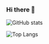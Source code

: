 ### Hi there 👋

![GitHub stats](https://github-readme-stats-clone-eight-black.vercel.app/api?username=tora223&theme=vue-dark&show_icons=true&count_private=True)

![Top Langs](https://github-readme-stats-clone-eight-black.vercel.app/api/top-langs/?username=tora223&theme=vue-dark&count_private=True&exclude_repo=github-readme-stats-clone&hide=jupyternotebook)

<!--
**tora223/tora223** is a ✨ _special_ ✨ repository because its `README.md` (this file) appears on your GitHub profile.

Here are some ideas to get you started:

- 🔭 I’m currently working on ...
- 🌱 I’m currently learning ...
- 👯 I’m looking to collaborate on ...
- 🤔 I’m looking for help with ...
- 💬 Ask me about ...
- 📫 How to reach me: ...
- 😄 Pronouns: ...
- ⚡ Fun fact: ...
-->
